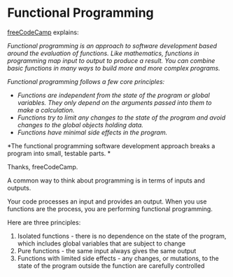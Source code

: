 # Functional Programming

[freeCodeCamp](https://www.freecodecamp.org/) explains: 

*Functional programming is an approach to software development based around the evaluation of functions. Like mathematics, functions in programming map input to output to produce a result. You can combine basic functions in many ways to build more and more complex programs.*

*Functional programming follows a few core principles:*

- *Functions are independent from the state of the program or global variables. They only depend on the arguments passed into them to make a calculation.*
- *Functions try to limit any changes to the state of the program and avoid changes to the global objects holding data.*
- *Functions have minimal side effects in the program.*

*The functional programming software development approach breaks a program into small, testable parts. *

Thanks, freeCodeCamp.

A common way to think about programming is in terms of inputs and outputs. 

Your code processes an input and provides an output. When you use functions are the process, you are performing functional programming.

Here are three principles:

1) Isolated functions - there is no dependence on the state of the program, which includes global variables that are subject to change
2) Pure functions - the same input always gives the same output
3) Functions with limited side effects - any changes, or mutations, to the state of the program outside the function are carefully controlled